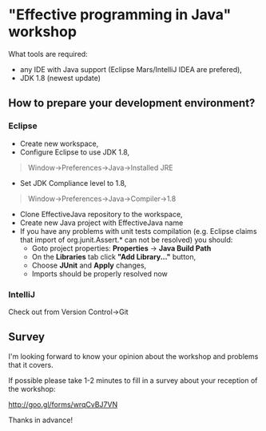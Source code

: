 # "Effective programming in Java" workshop

What tools are required:
* any IDE with Java support (Eclipse Mars/IntelliJ IDEA are prefered),
* JDK 1.8 (newest update)

## How to prepare your development environment?

### Eclipse

* Create new workspace,
* Configure Eclipse to use JDK 1.8,

> Window->Preferences->Java->Installed JRE

* Set JDK Compliance level to 1.8,

> Window->Preferences->Java->Compiler->1.8

* Clone EffectiveJava repository to the workspace,
* Create new Java project with EffectiveJava name
* If you have any problems with unit tests compilation (e.g. Eclipse claims that import of org.junit.Assert.* can not be resolved) you should:
  * Goto project properties: **Properties** -> **Java Build Path**
  * On the **Libraries** tab click **"Add Library..."** button,
  * Choose **JUnit** and **Apply** changes,
  * Imports should be properly resolved now

### IntelliJ

Check out from Version Control->Git

## Survey

I'm looking forward to know your opinion about the workshop and problems that it covers.

If possible please take 1-2 minutes to fill in a survey about your reception of the workshop:

http://goo.gl/forms/wrqCvBJ7VN

Thanks in advance!
